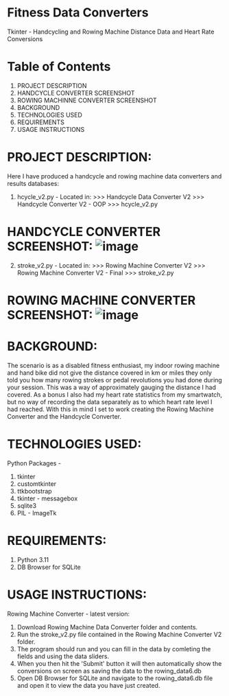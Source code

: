 # Fitness Data Converters
Tkinter - Handcycling and Rowing Machine Distance Data and Heart Rate Conversions

# Table of Contents
1. PROJECT DESCRIPTION
2. HANDCYCLE CONVERTER SCREENSHOT
3. ROWING MACHINNE CONVERTER SCREENSHOT
4. BACKGROUND
5. TECHNOLOGIES USED
6. REQUIREMENTS
7. USAGE INSTRUCTIONS

# PROJECT DESCRIPTION:
Here I have produced a handcycle and rowing machine data converters and results databases:

1. hcycle_v2.py - Located in: >>> Handcycle Data Converter V2 >>> Handcycle Converter V2 - OOP >>> hcycle_v2.py

# HANDCYCLE CONVERTER SCREENSHOT: ![image](https://github.com/user-attachments/assets/741cfc65-72d7-4895-aef8-ed92dfbd581f) 

2. stroke_v2.py - Located in: >>> Rowing Machine Converter V2 >>> Rowing Machine Converter V2 - Final >>> stroke_v2.py
   
# ROWING MACHINE CONVERTER SCREENSHOT: ![image](https://github.com/user-attachments/assets/133598e0-c743-4e8b-b02f-e413ffdbf655)

# BACKGROUND:
The scenario is as a disabled fitness enthusiast, my indoor rowing machine and hand bike did not give the distance covered in km or miles they only told you how many rowing strokes or pedal revolutions you had done during your session. This was a way of approximately gauging the distance I had covered. As a bonus I also had my heart rate statistics from my smartwatch, but no way of recording the data separately as to which heart rate level I had reached. With this in mind I set to work creating the Rowing Machine Converter and the Handcycle Converter.

# TECHNOLOGIES USED:
Python Packages - 
1. tkinter
2. customtkinter
3. ttkbootstrap
4. tkinter - messagebox
5. sqlite3
6. PIL - ImageTk
   
# REQUIREMENTS:
1. Python 3.11
2. DB Browser for SQLite

# USAGE INSTRUCTIONS:
Rowing Machine Converter - latest version:
1. Download Rowing Machine Data Converter folder and contents.
2. Run the stroke_v2.py file contained in the Rowing Machine Converter V2 folder.
3. The program should run and you can fill in the data by comleting the fields and using the data sliders.
4. When you then hit the 'Submit' button it will then automatically show the conversions on screen as saving the data to the rowing_data6.db
5. Open DB Browser for SQLite and navigate to the rowing_data6.db file and open it to view the data you have just created.
